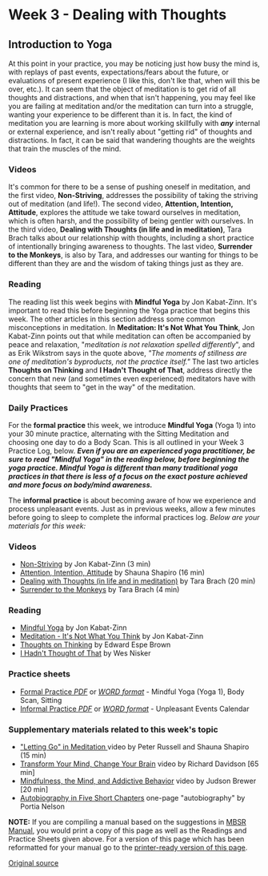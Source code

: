 # Week 3 - Dealing with Thoughts
## Introduction to Yoga

At this point in your practice, you may be noticing just how busy the mind is, with replays of past events, expectations/fears about the future, or evaluations of present experience (I like this, don't lke that, when will this be over, etc.). It can seem that the object of meditation is to get rid of all thoughts and distractions, and when that isn't happening, you may feel like you are failing at meditation and/or the meditation can turn into a struggle, wanting your experience to be different than it is. In fact, the kind of meditation you are learning is more about working skillfully with _**any**_ internal or external experience, and isn't really about "getting rid" of thoughts and distractions. In fact, it can be said that wandering thoughts are the weights that train the muscles of the mind.

### Videos  
It's common for there to be a sense of pushing oneself in meditation, and the first video, **Non-Striving**, addresses the possibility of taking the striving out of meditation (and life!). The second video, **Attention, Intention, Attitude**, explores the attitude we take toward ourselves in meditation, which is often harsh, and the possibility of being gentler with ourselves. In the third video, **Dealing with Thoughts (in life and in meditation)**, Tara Brach talks about our relationship with thoughts, including a short practice of intentionally bringing awareness to thoughts. The last video, **Surrender to the Monkeys**, is also by Tara, and addresses our wanting for things to be different than they are and the wisdom of taking things just as they are.

### Reading  
The reading list this week begins with **Mindful Yoga** by Jon Kabat-Zinn. It's important to read this before beginning the Yoga practice that begins this week. The other articles in this section address some common misconceptions in meditation. In **Meditation: It's Not What You Think**, Jon Kabat-Zinn points out that while meditation can often be accompanied by peace and relaxation, "_meditation is not relaxation spelled differently_", and as Erik Wikstrom says in the quote above, _"The moments of stillness are one of meditation's byproducts, not the practice itself."_ The last two articles **Thoughts on Thinking** and **I Hadn't Thought of That**, address directly the concern that new (and sometimes even experienced) meditators have with thoughts that seem to "get in the way" of the meditation.

### Daily Practices  
For the **formal practice** this week, we introduce **Mindful Yoga** (Yoga 1) into your 30 minute practice, alternating with the Sitting Meditation and choosing one day to do a Body Scan. This is all outlined in your Week 3 Practice Log, below. _**Even if you are an experienced yoga practitioner, be sure to read "Mindful Yoga" in the reading below, before beginning the yoga practice. Mindful Yoga is different than many traditional yoga practices in that there is less of a focus on the exact posture achieved and more focus on body/mind awareness.**_

The **informal practice** is about becoming aware of how we experience and process unpleasant events. Just as in previous weeks, allow a few minutes before going to sleep to complete the informal practices log. _Below are your materials for this week:_

### Videos
* [Non-Striving][38] by Jon Kabat-Zinn (3 min)  
* [Attention, Intention, Attitude][39] by Shauna Shapiro (16 min)  
* [Dealing with Thoughts (in life and in meditation)][40] by Tara Brach (20 min)  
* [Surrender to the Monkeys][41] by Tara Brach (4 min)  

### Reading
* [Mindful Yoga][42] by Jon Kabat-Zinn  
* [Meditation - It's Not What You Think][43] by Jon Kabat-Zinn  
* [Thoughts on Thinking][44] by Edward Espe Brown  
* [I Hadn't Thought of That][45] by Wes Nisker  

### Practice sheets  
* [Formal Practice _PDF_][46] or [_WORD format_][47] \- Mindful Yoga (Yoga 1), Body Scan, Sitting  
* [Informal Practice _PDF_][48] or [_WORD format_][49] \- Unpleasant Events Calendar  

### Supplementary materials related to this week's topic  
* ["Letting Go" in Meditation ][50]video by Peter Russell and Shauna Shapiro (15 min)  
* [Transform Your Mind, Change Your Brain][51] video by Richard Davidson [65 min]  
* [Mindfulness, the Mind, and Addictive Behavior][52] video by Judson Brewer [20 min]  
* [Autobiography in Five Short Chapters][53] one-page "autobiography" by Portia Nelson  

**NOTE:** If you are compiling a manual based on the suggestions in [MBSR Manual][16], you would print a copy of this page as well as the Readings and Practice Sheets given above. For a version of this page which has been reformatted for your manual go to the [printer-ready version of this page][54].

[1]: http://palousemindfulness.com/art/docbox-translate-flip.jpg
[2]: http://palousemindfulness.com/art/clouds1_middle_570x22.jpg
[3]: http://palousemindfulness.com/art/logo-youtube_22.gif
[4]: http://palousemindfulness.com/art/logo-facebook_22.gif
[5]: http://palousemindfulness.com/art/clouds2_title_950x115.jpg
[6]: index.html
[7]: testimonials/index.html
[8]: graduates.html
[9]: resources.html
[10]: contact.html
[11]: quotes.html
[12]: whats-new.html
[13]: selfguidedMBSR_ataglance.html
[14]: selfguidedMBSR_week0.html
[15]: selfguidedMBSR_gettingstarted.html
[16]: selfguidedMBSR_manual.html
[17]: selfguidedMBSR_week1.html
[18]: selfguidedMBSR_week2.html
[19]: selfguidedMBSR_week3.html
[20]: selfguidedMBSR_week4.html
[21]: selfguidedMBSR_week5.html
[22]: selfguidedMBSR_week5b.html
[23]: selfguidedMBSR_week6.html
[24]: selfguidedMBSR_week7.html
[25]: selfguidedMBSR_week8.html
[26]: selfguidedMBSR_certificate.html
[27]: guidedmeditations.html
[28]: meditations/bodyscan.html
[29]: meditations/sittingmeditation.html
[30]: meditations/yoga1.html
[31]: meditations/yoga2.html
[32]: meditations/soften-soothe-allow.html
[33]: meditations/RAIN.html
[34]: meditations/mountain.html
[35]: meditations/lake.html
[36]: meditations/lovingkindness.html
[37]: meditations/silent30min.html
[38]: https://www.youtube.com/watch?v=Ye3xwfECuYc&amp;index=1&amp;list=PLbiVpU59JkVZzL8TqgU6Uz_HxhnMqpzZv
[39]: https://www.youtube.com/watch?v=UABlpt0R51Y&amp;list=PLbiVpU59JkVZzL8TqgU6Uz_HxhnMqpzZv&amp;index=2
[40]: https://www.youtube.com/watch?v=9kNXhJf6jOM&amp;index=3&amp;list=PLbiVpU59JkVZzL8TqgU6Uz_HxhnMqpzZv
[41]: https://www.youtube.com/watch?v=H8yoWnEmTO8&amp;index=4&amp;list=PLbiVpU59JkVZzL8TqgU6Uz_HxhnMqpzZv
[42]: docs/yoga.pdf
[43]: docs/JKZ_thinking.pdf
[44]: docs/brown-thoughts.pdf
[45]: docs/nisker-thoughts.pdf
[46]: practice/week3-formal.pdf
[47]: practice/week3-formal.docx
[48]: practice/week3-informal.pdf
[49]: practice/week3-informal.docx
[50]: https://www.youtube.com/watch?v=H812bBkoHNk
[51]: http://www.youtube.com/watch?v=7tRdDqXgsJ0
[52]: https://www.youtube.com/watch?v=7a9sWI0vJzc
[53]: docs/autobio_5chapters.pdf
[54]: docs/manualMBSRweek3.pdf
[55]: http://palousemindfulness.com/art/123rf_ripples_170.jpg
[56]: quotes.html#selfguidedMBSR_week3 "more quotes"
  
[Original source](http://palousemindfulness.com/selfguidedMBSR_week3.html "Permalink to MBSR week 3")
